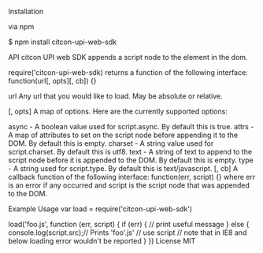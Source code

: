 Installation

via npm

$ npm install citcon-upi-web-sdk

API
citcon UPI web SDK appends a script node to the <head> element in the dom.

require('citcon-upi-web-sdk) returns a function of the following interface: function(url[, opts][, cb]) {}

url
Any url that you would like to load. May be absolute or relative.

[, opts]
A map of options. Here are the currently supported options:

async - A boolean value used for script.async. By default this is true.
attrs - A map of attributes to set on the script node before appending it to the DOM. By default this is empty.
charset - A string value used for script.charset. By default this is utf8.
text - A string of text to append to the script node before it is appended to the DOM. By default this is empty.
type - A string used for script.type. By default this is text/javascript.
[, cb]
A callback function of the following interface: function(err, script) {} where err is an error if any occurred and script is the script node that was appended to the DOM.

Example Usage
var load = require('citcon-upi-web-sdk')

load('foo.js', function (err, script) {
  if (err) {
    // print useful message
  }
  else {
    console.log(script.src);// Prints 'foo'.js'
    // use script
    // note that in IE8 and below loading error wouldn't be reported
  }
})
License
MIT